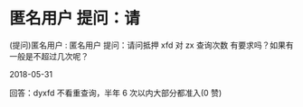 # 匿名用户 提问：请

(提问)匿名用户 : 匿名用户 提问：请问抵押 xfd 对 zx 查询次数 有要求吗？如果有一般是不超过几次呢？

2018-05-31

回答：dyxfd 不看重查询，半年 6 次以内大部分都准入(0 赞)